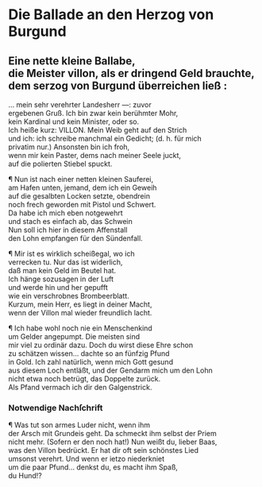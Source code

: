 # Die Ballade an den Herzog von Burgund

<a name="98"></a>
## Eine nette kleine Ballabe,<br/>die Meister villon, als er dringend Geld brauchte,<br/> dem serzog von Burgund überreichen ließ :

… mein sehr verehrter Landesherr —: zuvor  
ergebenen Gruß. Ich bin zwar kein berühmter Mohr,  
kein Kardinal und kein Minister, oder so.  
Ich heiße kurz: VILLON. Mein Weib geht auf den Strich  
und ich: ich schreibe manchmal ein Gedicht; (d. h. für mich  
privatim nur.) Ansonsten bin ich froh,  
wenn mir kein Paster, dems nach meiner Seele juckt,  
auf die polierten Stiebel spuckt.

¶ Nun ist nach einer netten kleinen Sauferei,  
am Hafen unten, jemand, dem ich ein Geweih  
auf die gesalbten Locken setzte, obendrein  
noch frech geworden mit Pistol und Schwert.  
Da habe ich mich eben notgewehrt  
und stach es einfach ab, das Schwein  
Nun soll ich hier in diesem Affenstall  
den Lohn empfangen für den Sündenfall.

¶ Mir ist es wirklich scheißegal, wo ich  
verrecken tu. Nur das ist widerlich,  
daß man kein Geld im Beutel hat.  
Ich hänge sozusagen in der Luft  
und werde hin und her gepufft  
wie ein verschrobnes Brombeerblatt.  
<a name="99"></a>Kurzum, mein Herr, es liegt in deiner Macht,    
wenn der Villon mal wieder freundlich lacht.

¶ Ich habe wohl noch nie ein Menschenkind  
um Gelder angepumpt. Die meisten sind  
mir viel zu ordinär dazu. Doch du wirst diese Ehre schon  
zu schätzen wissen… dachte so an fünfzig Pfund  
in Gold. Ich zahl natürlich, wenn mich Gott gesund  
aus diesem Loch entläßt, und der Gendarm mich um den Lohn  
nicht etwa noch betrügt, das Doppelte zurück.  
Als Pfand vermach ich dir den Galgenstrick.

### Notwendige Nachſchrift

¶ Was tut son armes Luder nicht, wenn ihm  
der Arsch mit Grundeis geht. Da schmeckt ihm selbst der Priem  
nicht mehr. (Sofern er den noch hat!) Nun weißt du, lieber Baas,  
was den Villon bedrückt. Er hat dir oft sein schönstes Lied  
umsonst verehrt. Und wenn er ietzo niederkniet  
um die paar Pfund... denkst du, es macht ihm Spaß,  
du Hund!?

